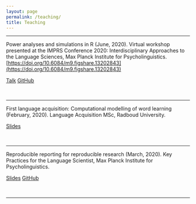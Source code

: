 ```yaml
---
layout: page
permalink: /teaching/
title: Teaching
---
```


<hr>

Power analyses and simulations in R (June, 2020). Virtual workshop presented at the IMPRS Conference 2020: Interdisciplinary Approaches to the Language Sciences, Max Planck Institute for Psycholinguistics. [https://doi.org/10.6084/m9.figshare.13202843](https://doi.org/10.6084/m9.figshare.13202843)

<a href="https://doi.org/10.6084/m9.figshare.13202843" class="button">Talk</a> <a href="https://github.com/andrew-jessop/imprs-power-analysis-workshop" class="button">GitHub</a>

<br>

<hr>

First language acquisition: Computational modelling of word learning (February, 2020). Language Acquisition MSc, Radboud University.

<a href="/talks/alhama_jessop_word_learning_2020.pdf" class="button">Slides</a>

<br>

<hr>

Reproducible reporting for reproducible research (March, 2020). Key Practices for the Language Scientist, Max Planck Institute for Psycholinguistics.

<a href="/talks/reproducible-reports.html" class="button">Slides</a> <a href="https://github.com/andrew-jessop/imprs-reproducible-reporting-2020" class="button">GitHub</a>

<br>

<hr>
